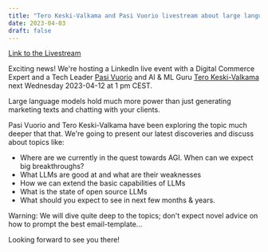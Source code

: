 ```yaml
---
title: "Tero Keski-Valkama and Pasi Vuorio livestream about large language models and AI"
date: 2023-04-03
draft: false
---
```


[Link to the Livestream](https://www.linkedin.com/video/event/urn:li:ugcPost:7048626595225325568)

Exciting news! We're hosting a LinkedIn live event with a Digital Commerce Expert and a Tech Leader [Pasi Vuorio](https://www.linkedin.com/in/pasivuorio) and AI & ML Guru [Tero Keski-Valkama](https://www.costacoders.es/coders/tero-keski-valkama) next Wednesday 2023-04-12 at 1 pm CEST.

Large language models hold much more power than just generating marketing texts and chatting with your clients.

Pasi Vuorio and Tero Keski-Valkama have been exploring the topic much deeper that that. We're going to present our latest discoveries and discuss about topics like:

- Where are we currently in the quest towards AGI. When can we expect big breakthroughs?
- What LLMs are good at and what are their weaknesses
- How we can extend the basic capabilities of LLMs
- What is the state of open source LLMs
- What should you expect to see in next few months & years.

Warning: We will dive quite deep to the topics; don't expect novel advice on how to prompt the best email-template...

Looking forward to see you there!
